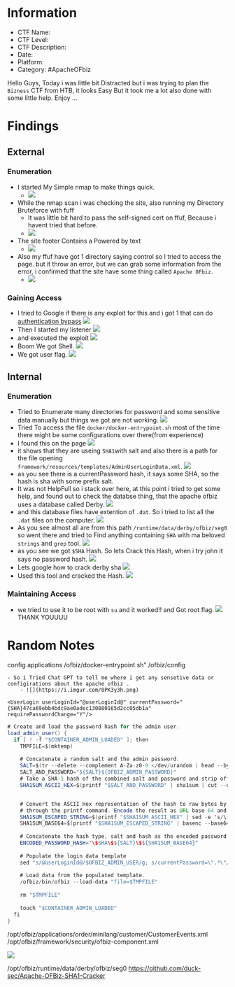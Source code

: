 # Information
- CTF Name: 
- CTF Level:
- CTF Description: 
- Date: 
- Platform: 
- Category: #ApacheOFbiz 

Hello Guys, Today i was little bit Distracted but i was trying to plan the `Bizness` CTF from HTB, it looks Easy But it took me a lot also done with some little help. Enjoy ...
# Findings

## External
### Enumeration
- I started My Simple nmap to make things quick.
	- ![](https://i.imgur.com/BfkLvbT.png)
- While the nmap scan i was checking the site, also running my Directory Bruteforce with fuff
	- It was little bit hard to pass the self-signed cert on ffuf, Because i havent tried that before.
	- ![](https://i.imgur.com/jADjDAY.png)
- The site footer Contains a Powered by text
	- ![](https://i.imgur.com/hylZsnv.png)
- Also my ffuf have got 1 directory saying control so I tried to access the page. but it throw an error, but we can grab some information from the error, i confirmed that the site have some thing called `Apache OFbiz`.
	- ![](https://i.imgur.com/sj9tFjE.png)
### Gaining Access
- I tried to Google if there is any exploit for this and i got 1 that can do [authentication bypass](https://github.com/jakabakos/Apache-OFBiz-Authentication-Bypass)
![](https://i.imgur.com/10yZWmh.png)
- Then I started my listener
![](https://i.imgur.com/qZwHZDR.png)
- and executed the exploit
![](https://i.imgur.com/KsrFNBT.png)
- Boom We got Shell.
![](https://i.imgur.com/JSobsG0.png)
- We got user flag.
![](https://i.imgur.com/kxVRy9S.png)
## Internal
### Enumeration
- Tried to Enumerate many directories for password and some sensitive data manually but things we got are not working.
![](https://i.imgur.com/ZLSv4Lg.png)
- Tried To access the file `docker/docker-entrypoint.sh` most of the time there might be some configurations over there(from experience)
- I found this on the page
![](https://i.imgur.com/CbT2C8l.png)
- it shows that they are useing `SHA1`with  salt and also there is a path for the file opening `framework/resources/templates/AdminUserLoginData.xml`.
![](https://i.imgur.com/H7Jb1Ff.png)
- as you see there is a currentPassword hash, it says some SHA, so the hash is sha with some prefix salt.
- It was not HelpFull so i stack over here, at this point i tried to get some help, and found out to check the databse thing, that the apache ofbiz uses a database called Derby.
![](https://i.imgur.com/sc9t6P2.png)
- and this database files have extention of `.dat`. So i tried to list all the `.dat` files on the computer.
![](https://i.imgur.com/iRD03Zi.png)
- As you see almost all are from this path `/runtime/data/derby/ofbiz/seg0` so went there and tried to Find anything containing `SHA` with ma beloved `strings` and `grep` tool.
![](https://i.imgur.com/7EtWL3D.png)
- as you see we got `$SHA` Hash. So lets Crack this Hash, when i try john it says no password hash. 
![](https://i.imgur.com/YwgY7E3.png)
- Lets google how to crack derby sha 
![](https://i.imgur.com/7UdklhP.png)
- Used this tool and cracked the Hash.
![](https://i.imgur.com/BE66qVU.png)
### Maintaining Access
- we tried to use it to be root with `su` and it worked!! and Got root flag.
![](https://i.imgur.com/QmlELO4.png)
THANK YOUUUU

# Random Notes
config
applications
/ofbiz/docker-entrypoint.sh"
/ofbiz/config


	- So i Tried Chat GPT to tell me where i get any sensetive data or configirations about the apache ofbiz .
		- ![](https://i.imgur.com/8PK3y3h.png)

`<UserLogin userLoginId="@userLoginId@" currentPassword="{SHA}47ca69ebb4bdc9ae0adec130880165d2cc05db1a" requirePasswordChange="Y"/>`

```java
# Create and load the password hash for the admin user.                                                     
load_admin_user() {                                     
  if [ ! -f "$CONTAINER_ADMIN_LOADED" ]; then                                
    TMPFILE=$(mktemp)      
                                         
    # Concatenate a random salt and the admin password.                                 
    SALT=$(tr --delete --complement A-Za-z0-9 </dev/urandom | head --bytes=16)     
    SALT_AND_PASSWORD="${SALT}${OFBIZ_ADMIN_PASSWORD}"                                                                                     
    # Take a SHA-1 hash of the combined salt and password and strip off any additional output form the sha1sum utility.                           
    SHA1SUM_ASCII_HEX=$(printf "$SALT_AND_PASSWORD" | sha1sum | cut --delimiter=' ' --fields=1 --zero-terminated | tr --delete '\000') 


    # Convert the ASCII Hex representation of the hash to raw bytes by inserting escape sequences and running                                                                                                                                 
    # through the printf command. Encode the result as URL base 64 and remove padding.                                                                                                                                                        
    SHA1SUM_ESCAPED_STRING=$(printf "$SHA1SUM_ASCII_HEX" | sed -e 's/\(..\)\.\?/\\x\1/g')                                                                                                                                                     
    SHA1SUM_BASE64=$(printf "$SHA1SUM_ESCAPED_STRING" | basenc --base64url --wrap=0 | tr --delete '=')                                                                                                                                        
                                                                                                                                                                                                                                              
    # Concatenate the hash type, salt and hash as the encoded password value.                                                                                                                                                                 
    ENCODED_PASSWORD_HASH="\$SHA\$${SALT}\$${SHA1SUM_BASE64}"                                                                                                                                                                                 
                                                                                                                                                                                                                                              
    # Populate the login data template                                                                                                                                                                                                        
    sed "s/@userLoginId@/$OFBIZ_ADMIN_USER/g; s/currentPassword=\".*\"/currentPassword=\"$ENCODED_PASSWORD_HASH\"/g;" framework/resources/templates/AdminUserLoginData.xml >"$TMPFILE"                                                        
                                                                                                                                                                                                                                              
    # Load data from the populated template.                                                                                                                                                                                                  
    /ofbiz/bin/ofbiz --load-data "file=$TMPFILE"                                                                                                                                                                                              
                                                                                                                                                                                                                                              
    rm "$TMPFILE"                                                                                                                                                                                                                             
                                                                                                                                                                                                                                              
    touch "$CONTAINER_ADMIN_LOADED"                                                                                                                                                                                                           
  fi                                                                                                                                                                                                                                          
}
```

/opt/ofbiz/applications/order/minilang/customer/CustomerEvents.xml
/opt/ofbiz/framework/security/ofbiz-component.xml

![](https://i.imgur.com/lnGDkQq.png)


/opt/ofbiz/runtime/data/derby/ofbiz/seg0
https://github.com/duck-sec/Apache-OFBiz-SHA1-Cracker
